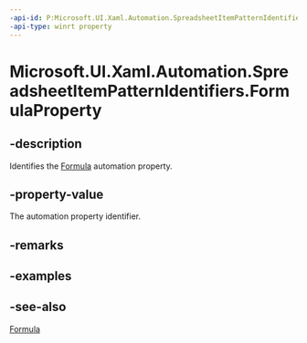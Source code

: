 ```yaml
---
-api-id: P:Microsoft.UI.Xaml.Automation.SpreadsheetItemPatternIdentifiers.FormulaProperty
-api-type: winrt property
---
```


<!-- Property syntax
public Windows.UI.Xaml.Automation.AutomationProperty FormulaProperty { get; }
-->

# Microsoft.UI.Xaml.Automation.SpreadsheetItemPatternIdentifiers.FormulaProperty

## -description
Identifies the [Formula](../microsoft.ui.xaml.automation.provider/ispreadsheetitemprovider_formula.md) automation property.

## -property-value
The automation property identifier.

## -remarks

## -examples

## -see-also
[Formula](../microsoft.ui.xaml.automation.provider/ispreadsheetitemprovider_formula.md)
